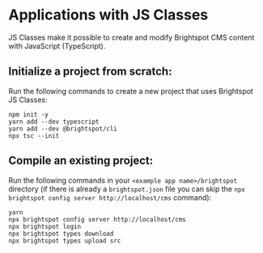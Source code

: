 # Applications with JS Classes

JS Classes make it possible to create and modify Brightspot CMS content with JavaScript (TypeScript).

## Initialize a project from scratch:

Run the following commands to create a new project that uses Brightspot JS Classes:

```
npm init -y
yarn add --dev typescript
yarn add --dev @brightspot/cli
npx tsc --init
```

## Compile an existing project:

Run the following commands in your `<example app name>/brightspot` directory (if there is already a `brightspot.json` file you can skip the `npx brightspot config server http://localhost/cms` command):

```
yarn
npx brightspot config server http://localhost/cms
npx brightspot login
npx brightspot types download
npx brightspot types upload src
```
